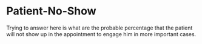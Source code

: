 # Patient-No-Show

Trying to answer here is what are the probable percentage that the patient will not show up in the appointment to engage him in more important cases.
